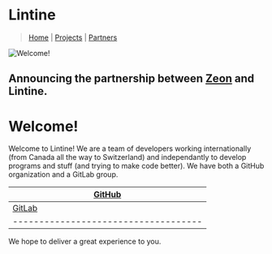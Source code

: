 # Lintine
> [Home](https://lintine.github.io/index) | [Projects](https://lintine.github.io/projects) | [Partners](https://lintine.github.io/partners)

![Welcome!](https://media.discordapp.net/attachments/808360760593612840/898310434539585597/unknown.png "what are you staring at?")
## Announcing the partnership between [Zeon](https://zeon.dev/) and Lintine.
# Welcome!
Welcome to Lintine! We are a team of developers working internationally (from Canada all the way to Switzerland) and independantly to develop programs and stuff (and trying to make code better).
We have both a GitHub organization
and a GitLab group.

| [GitHub](https://github.com/Lintine) |
| ------------------------------------ |
| [GitLab](https://gitlab.com/Lintine) |
| ------------------------------------ |

We hope to deliver a great experience to you.
